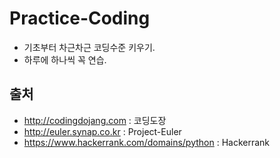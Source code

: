# Practice-Coding

* 기초부터 차근차근 코딩수준 키우기.
* 하루에 하나씩 꼭 연습.

## 출처

* http://codingdojang.com : 코딩도장
* http://euler.synap.co.kr : Project-Euler
* https://www.hackerrank.com/domains/python : Hackerrank
